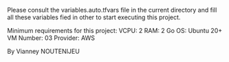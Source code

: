 Please consult the variables.auto.tfvars file in the current directory and fill all these variables fied in other to start executing this project.

Minimum requirements for this project:
VCPU: 2
RAM: 2 Go
OS: Ubuntu 20+
VM Number: 03
Provider: AWS

By Vianney NOUTENIJEU
